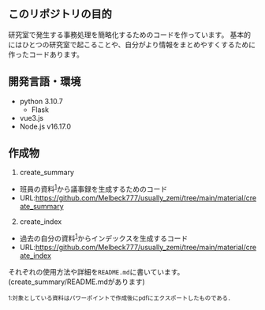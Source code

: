 ## このリポジトリの目的
研究室で発生する事務処理を簡略化するためのコードを作っています。
基本的にはひとつの研究室で起こることや、自分がより情報をまとめやすくするために作ったコードあります。

## 開発言語・環境
- python 3.10.7
  - Flask
- vue3.js
- Node.js v16.17.0

## 作成物
1. create_summary
  - 班員の資料<sup>[1](#note1)</sup>から議事録を生成するためのコード
  - URL:https://github.com/Melbeck777/usually_zemi/tree/main/material/create_summary
2. create_index
  - 過去の自分の資料<sup>[1](#note1)</sup>からインデックスを生成するコード
  - URL:https://github.com/Melbeck777/usually_zemi/tree/main/material/create_index

それぞれの使用方法や詳細を`README.md`に書いています。\
(create_summary/README.mdがあります)

<small id="note1">1:対象としている資料はパワーポイントで作成後にpdfにエクスポートしたものである．</small>